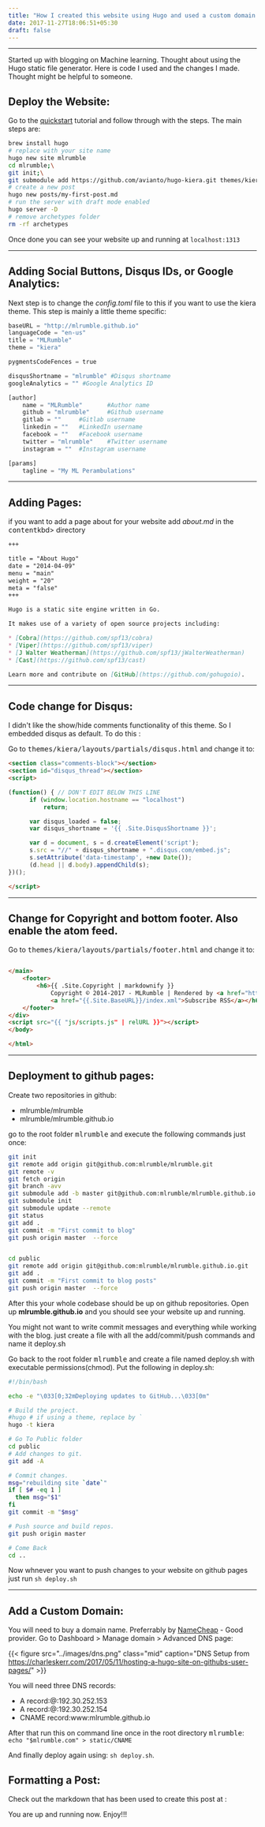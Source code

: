 ```yaml
---
title: "How I created this website using Hugo and used a custom domain with github pages"
date: 2017-11-27T18:06:51+05:30
draft: false
---
```

* * *

Started up with blogging on Machine learning. Thought about using the Hugo static file generator. Here is code I used and the changes I made. Thought might be helpful to someone.

## Deploy the Website:

Go to the [quickstart](https://gohugo.io/getting-started/quick-start/) tutorial and follow through with the steps. The main steps are:

```bash
brew install hugo
# replace with your site name
hugo new site mlrumble
cd mlrumble;\
git init;\
git submodule add https://github.com/avianto/hugo-kiera.git themes/kiera
# create a new post
hugo new posts/my-first-post.md
# run the server with draft mode enabled
hugo server -D
# remove archetypes folder
rm -rf archetypes
```

Once done you can see your website up and running at `localhost:1313`

* * *

## Adding Social Buttons, Disqus IDs, or Google Analytics:

Next step is to change the *config.toml* file to this if you want to use the kiera theme.
This step is mainly a little theme specific:

```python
baseURL = "http://mlrumble.github.io"
languageCode = "en-us"
title = "MLRumble"
theme = "kiera"

pygmentsCodeFences = true

disqusShortname = "mlrumble" #Disqus shortname
googleAnalytics = "" #Google Analytics ID

[author]
    name = "MLRumble"       #Author name
    github = "mlrumble"     #Github username
    gitlab = ""     #Gitlab username
    linkedin = ""   #LinkedIn username
    facebook = ""   #Facebook username
    twitter = "mlrumble"    #Twitter username
    instagram = ""  #Instagram username

[params]
    tagline = "My ML Perambulations"
```

* * *

## Adding Pages:

if you want to add a page about for your website add *about.md* in the <kbd>content</kbd>kbd> directory

```md
+++

title = "About Hugo"
date = "2014-04-09"
menu = "main"
weight = "20"
meta = "false"
+++

Hugo is a static site engine written in Go.

It makes use of a variety of open source projects including:

* [Cobra](https://github.com/spf13/cobra)
* [Viper](https://github.com/spf13/viper)
* [J Walter Weatherman](https://github.com/spf13/jWalterWeatherman)
* [Cast](https://github.com/spf13/cast)

Learn more and contribute on [GitHub](https://github.com/gohugoio).

```
* * *

## Code change for Disqus:

I didn't like the show/hide comments functionality of this theme. So I embedded disqus as default. To do this :

Go to <kbd>themes/kiera/layouts/partials/disqus.html</kbd> and change it to:

```html
<section class="comments-block"></section>
<section id="disqus_thread"></section>
<script>

(function() { // DON'T EDIT BELOW THIS LINE
      if (window.location.hostname == "localhost")
          return;

      var disqus_loaded = false;
      var disqus_shortname = '{{ .Site.DisqusShortname }}';

      var d = document, s = d.createElement('script');
      s.src = "//" + disqus_shortname + ".disqus.com/embed.js";
      s.setAttribute('data-timestamp', +new Date());
      (d.head || d.body).appendChild(s);
})();

</script>

```
* * *

## Change for Copyright and bottom footer. Also enable the atom feed.

Go to <kbd>themes/kiera/layouts/partials/footer.html</kbd> and change it to:

```html

</main>
    <footer>
        <h6>{{ .Site.Copyright | markdownify }}
            Copyright © 2014-2017 - MLRumble | Rendered by <a href="https://gohugo.io" title="Hugo">Hugo</a> |
            <a href="{{.Site.BaseURL}}/index.xml">Subscribe RSS</a></h6>
    </footer>
</div>
<script src="{{ "js/scripts.js" | relURL }}"></script>
</body>

</html>

```
* * *

## Deployment to github pages:

Create two repositories in github:

* mlrumble/mlrumble
* mlrumble/mlrumble.github.io

go to the root folder <kbd>mlrumble</kbd> and execute the following commands just once:

``` bash
git init
git remote add origin git@github.com:mlrumble/mlrumble.git
git remote -v
git fetch origin
git branch -avv
git submodule add -b master git@github.com:mlrumble/mlrumble.github.io.git public
git submodule init
git submodule update --remote
git status
git add .
git commit -m "First commit to blog"
git push origin master  --force


cd public
git remote add origin git@github.com:mlrumble/mlrumble.github.io.git
git add .
git commit -m "First commit to blog posts"
git push origin master  --force

```

After this your whole codebase should be up on github repositories. Open up **mlrumble.github.io** and you should see your website up and running.

You might not want to write commit messages and everything while working with the blog. just create a file with all the add/commit/push commands and name it deploy.sh

Go back to the root folder <kbd>mlrumble</kbd> and create a file named deploy.sh with executable permissions(chmod). Put the following in deploy.sh:

``` bash
#!/bin/bash

echo -e "\033[0;32mDeploying updates to GitHub...\033[0m"

# Build the project.
#hugo # if using a theme, replace by `
hugo -t kiera

# Go To Public folder
cd public
# Add changes to git.
git add -A

# Commit changes.
msg="rebuilding site `date`"
if [ $# -eq 1 ]
  then msg="$1"
fi
git commit -m "$msg"

# Push source and build repos.
git push origin master

# Come Back
cd ..

```

Now whnever you want to push changes to your website on github pages just run `sh deploy.sh`

* * *

## Add a Custom Domain:

You will need to buy a domain name. Preferrably by [NameCheap](https://namecheap.com/) - Good provider. Go to Dashboard > Manage domain > Advanced DNS page:

{{< figure src="../images/dns.png" class="mid" caption="DNS Setup from https://charleskerr.com/2017/05/11/hosting-a-hugo-site-on-githubs-user-pages/" >}}

You will need three DNS records:

* A record:@:192.30.252.153
* A record:@:192.30.252.154
* CNAME record:www:mlrumble.github.io

After that run this on command line once in the root directory <kbd>mlrumble</kbd>: `echo "$mlrumble.com" > static/CNAME`

And finally deploy again using: `sh deploy.sh`.

## Formatting a Post:
Check out the markdown that has been used to create this post at :




You are up and running now. Enjoy!!!
